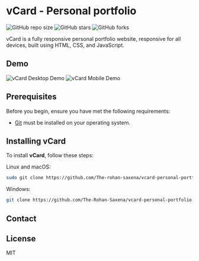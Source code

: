 # vCard - Personal portfolio

![GitHub repo size](https://img.shields.io/github/repo-size/The-rohan-saxena/vcard-personal-portfolio)
![GitHub stars](https://img.shields.io/github/stars/The-rohan-saxena/vcard-personal-portfolio?style=social)
![GitHub forks](https://img.shields.io/github/forks/The-rohan-saxena/vcard-personal-portfolio?style=social)


vCard is a fully responsive personal portfolio website, responsive for all devices, built using HTML, CSS, and JavaScript.

## Demo

![vCard Desktop Demo](./website-demo-image/desktop.png "Desktop Demo")
![vCard Mobile Demo](./website-demo-image/mobile.png "Mobile Demo")

## Prerequisites

Before you begin, ensure you have met the following requirements:

* [Git](https://git-scm.com/downloads "Download Git") must be installed on your operating system.

## Installing vCard

To install **vCard**, follow these steps:

Linux and macOS:

```bash
sudo git clone https://github.com/The-rohan-saxena/vcard-personal-portfolio.git
```

Windows:

```bash
git clone https://github.com/The-Rohan-Saxena/vcard-personal-portfolio.git
```

## Contact



## License

MIT

